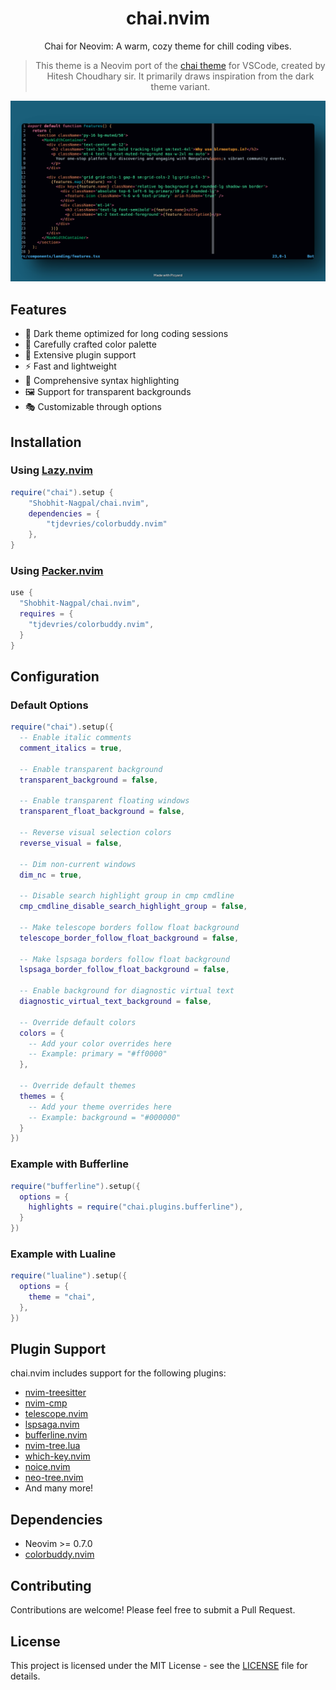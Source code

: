 <div align="center">

# chai.nvim

Chai for Neovim: A warm, cozy theme for chill coding vibes.

> This theme is a Neovim port of the [chai theme](https://marketplace.visualstudio.com/items?itemName=hiteshchoudharycode.chai-theme) for VSCode, created by Hitesh Choudhary sir. It primarily draws inspiration from the dark theme variant.

<img alt="chai.nvim preview" src="/assets/preview.png" />

</div>

## Features

- 🌙 Dark theme optimized for long coding sessions
- 🎨 Carefully crafted color palette
- 🔌 Extensive plugin support
- ⚡️ Fast and lightweight
- 🎯 Comprehensive syntax highlighting
- 🖼️ Support for transparent backgrounds
- 🎭 Customizable through options

## Installation

### Using [Lazy.nvim](https://github.com/folke/lazy.nvim)

```lua
require("chai").setup {
    "Shobhit-Nagpal/chai.nvim",
    dependencies = {
        "tjdevries/colorbuddy.nvim"
    },
}
```

### Using [Packer.nvim](https://github.com/wbthomason/packer.nvim)

```lua
use {
  "Shobhit-Nagpal/chai.nvim",
  requires = {
    "tjdevries/colorbuddy.nvim",
  }
}
```

## Configuration

### Default Options

```lua
require("chai").setup({
  -- Enable italic comments
  comment_italics = true,
  
  -- Enable transparent background
  transparent_background = false,
  
  -- Enable transparent floating windows
  transparent_float_background = false,
  
  -- Reverse visual selection colors
  reverse_visual = false,
  
  -- Dim non-current windows
  dim_nc = true,
  
  -- Disable search highlight group in cmp cmdline
  cmp_cmdline_disable_search_highlight_group = false,
  
  -- Make telescope borders follow float background
  telescope_border_follow_float_background = false,
  
  -- Make lspsaga borders follow float background
  lspsaga_border_follow_float_background = false,
  
  -- Enable background for diagnostic virtual text
  diagnostic_virtual_text_background = false,
  
  -- Override default colors
  colors = {
    -- Add your color overrides here
    -- Example: primary = "#ff0000"
  },
  
  -- Override default themes
  themes = {
    -- Add your theme overrides here
    -- Example: background = "#000000"
  }
})
```

### Example with Bufferline

```lua
require("bufferline").setup({
  options = {
    highlights = require("chai.plugins.bufferline"),
  }
})
```

### Example with Lualine

```lua
require("lualine").setup({
  options = {
    theme = "chai",
  },
})
```

## Plugin Support

chai.nvim includes support for the following plugins:

- [nvim-treesitter](https://github.com/nvim-treesitter/nvim-treesitter)
- [nvim-cmp](https://github.com/hrsh7th/nvim-cmp)
- [telescope.nvim](https://github.com/nvim-telescope/telescope.nvim)
- [lspsaga.nvim](https://github.com/glepnir/lspsaga.nvim)
- [bufferline.nvim](https://github.com/akinsho/bufferline.nvim)
- [nvim-tree.lua](https://github.com/nvim-tree/nvim-tree.lua)
- [which-key.nvim](https://github.com/folke/which-key.nvim)
- [noice.nvim](https://github.com/folke/noice.nvim)
- [neo-tree.nvim](https://github.com/nvim-neo-tree/neo-tree.nvim)
- And many more!

## Dependencies

- Neovim >= 0.7.0
- [colorbuddy.nvim](https://github.com/tjdevries/colorbuddy.nvim)

## Contributing

Contributions are welcome! Please feel free to submit a Pull Request.

## License

This project is licensed under the MIT License - see the [LICENSE](LICENSE) file for details. 
